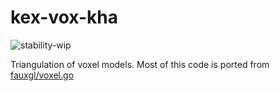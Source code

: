 # kex-vox-kha

![stability-wip](https://img.shields.io/badge/stability-work_in_progress-lightgrey.svg)

Triangulation of voxel models. Most of this code is ported from [fauxgl/voxel.go](https://github.com/fogleman/fauxgl.git)
